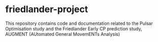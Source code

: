 # friedlander-project
This repository contains code and documentation related to the Pulsar Optimisation study and the Friedlander Early CP prediction study, AUGMENT (AUtomated General MovemENTs Analysis)
